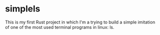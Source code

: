 # simplels

This is my first Rust project in which I'm a trying to build a simple imitation of one of the most used terminal programs in linux: ls.

